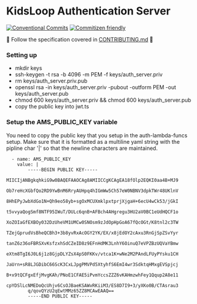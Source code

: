# KidsLoop Authentication Server

[![Conventional Commits](https://img.shields.io/badge/Conventional%20Commits-1.0.0-yellow.svg)](https://conventionalcommits.org) [![Commitizen friendly](https://img.shields.io/badge/commitizen-friendly-brightgreen.svg)](http://commitizen.github.io/cz-cli/)

📢 Follow the specification covered in [CONTRIBUTING.md](CONTRIBUTING.md) 📢

### Setting up 
- mkdir keys
- ssh-keygen -t rsa -b 4096 -m PEM -f keys/auth_server.priv
- rm keys/auth_server.priv.pub
- openssl rsa -in keys/auth_server.priv -pubout -outform PEM -out keys/auth_server.pub
- chmod 600 keys/auth_server.priv && chmod 600 keys/auth_server.pub
- copy the public key into jwt.ts


### Setup the AMS_PUBLIC_KEY variable
You need to copy the public key that you setup in the auth-lambda-funcs setup. Make sure that it is formatted as a multiline yaml string with the pipline char '|' so that the newline characters are maintained.
```
  - name: AMS_PUBLIC_KEY
    value: |
        -----BEGIN PUBLIC KEY-----
        MIICIjANBgkqhkiG9w0BAQEFAAOCAg8AMIICCgKCAgEA18fOlp2EQKI0aa4B+MJ9
        Ob7reHcXGbfQo2RD9YwBnM6RryAUHpq4hIGmWw5Ch57eW0NBNV3dpkTWr48UKlnV
        8HhEPyJwbXdGo1N+Qh9eo58yb+sgOxMCUXmklpxtprjXjgaH+6ecU4wCk53/jGkI
        t5vvyaQogSmf8NTF95IWuT/DULc6qnB+AFBch4AHgregu3HU2aV0BC1eUdHQCF1o
        XoZOIaGfEXBOy032DzUheVM1UMCw0SNOsm9zJdOpHpGoA67fQcOGt/K8tnl2c3TW
        TZejGprudVsBheQCBh3+3b8yvRxAcOGY2YK/EX/x8jEdOY2cAxu3RnGjSpZSvYyr
        tanZ6z36oFBRSXvKsfzxhSdCZeID8z9EFnHdMK3LnhY6OinuQ7eVPZBzUQVaYBmw
        eXtm8TgI6J0L6j1z8GjpDLYZsX4pS0FKKv/vtca1K+wNe2M2PAndLFUyPYsku1CH
        JaUrn+sR8LJGDibC66ScK3CxLJpgPMVPd5XtyhfS6EmI4wr3SdktqHMxgEVSpjcj
        B+x9tQCFgxEfjMvgKAh/PNoE1CFAE5iPvmYccsZZZ6vKAHmzwhFey1Qqup2A8e11
        cpYDSlLcNMEDoQcUhjv6CsOJBaeKSAWvRKiiM3/ES8D7I9+3/yXKo0B/CTAsrau3
        q/qovQYzU2qEwtMMz65ZZ8MCAwEAAQ==
        -----END PUBLIC KEY-----
```